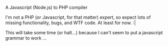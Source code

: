 A Javascript (Node.js) to PHP compiler

I'm not a PHP (or Javascript, for that matter) expert, so expect lots of missing functionality, bugs, and WTF code. At least for now. :|

This will take some time (or halt...) because I can't seem to put a javascript grammar to work ...
